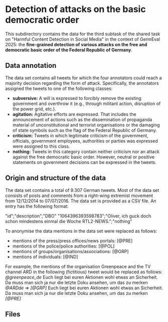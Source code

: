 # Detection of attacks on the basic democratic order

This subdirectory contains the data for the third subtask of the shared task on "Harmful Content Detection in Social Media" in the context of GermEval 2025: the **fine-grained detection of various attacks on the free and democratic basic order of the Federal Republic of Germany**. 

## Data annotation

The data set contains all tweets for which the four annotators could reach a majority decision regarding the form of attack. Specifically, the annotators assigned the tweets to one of the following classes: 
- **subversive:** A will is expressed to forcibly remove the existing government and overthrow it (e.g., through militant action, disruption of the power grid, etc.).   
- **agitation:** Agitative efforts are expressed. That includes the announcement of actions such as the dissemination of propaganda material of unconstitutional and terrorist organisations or the damaging of state symbols such as the flag of the Federal Republic of Germany.   
- **criticism:** Tweets in which legitimate criticism of the government, officials, government employees, authorities or parties was expressed were assigned to this class. 
- **nothing:** Tweets in this category contain neither criticism nor an attack against the free democratic basic order. However, neutral or positive statements on government decisions can be expressed in the tweets. 

## Origin and structure of the data 

The data set contains a total of 9.307 German tweets. Most of the data set consists of posts and comments from a right-wing extremist movement from 12/12/2014 to 07/07/2016. The data set is provided as a CSV file. An entry has the following format: 

"id";"description";"DBO"
"1064396393598783";"Oliver, ich guck doch schon mindestens einmal die Woche RTL2-NEWS.";"nothing"

To anonymise the data mentions in the data set were replaced as follows:
- mentions of the press/press offices/news portals: [@PRE]
- mentions of the police/police authorities: [@POL]
- mentions of groups/organisations/associations: [@GRP]
- mentions of individuals: [@IND]

For example, the mentions of the organisation Greenpeace and the TV channel ARD in the following (fictitious) tweet would be replaced as follows:
*@greenpeace_de* Euch liegt bei euren Aktionen wohl etwas an Sicherheit. Da muss man sich ja nur die letzte Doku ansehen, um das zu merken *@ARDde* => *[@GRP]* Euch liegt bei euren Aktionen wohl etwas an Sicherheit. Da muss man sich ja nur die letzte Doku ansehen, um das zu merken *[@PRE]*

## Files

